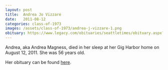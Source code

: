 ```yaml
---
layout: post
title:  Andrea Jo Vizzare
date:   2011-08-12
categories: class-of-1973
images: /assets/class-of-1973/andrea-j-vizzare-1.png
obituary: https://www.legacy.com/obituaries/seattletimes/obituary.aspx?n=andrea-vizzare-magness&pid=153183069
---
```

Andrea, aka Andrea Magness, died in her sleep at her Gig Harbor home on August 12, 2011. She was 56 years old.

Her obituary can be found [here](https://www.legacy.com/obituaries/seattletimes/obituary.aspx?n=andrea-vizzare-magness&pid=153183069).
